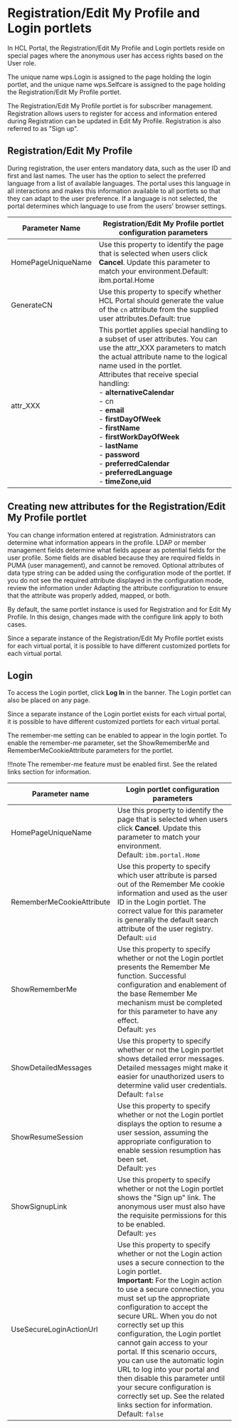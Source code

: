 # Registration/Edit My Profile and Login portlets

In HCL Portal, the Registration/Edit My Profile and Login portlets reside on special pages where the anonymous user has access rights based on the User role.

The unique name wps.Login is assigned to the page holding the login portlet, and the unique name wps.Selfcare is assigned to the page holding the Registration/Edit My Profile portlet.

The Registration/Edit My Profile portlet is for subscriber management. Registration allows users to register for access and information entered during Registration can be updated in Edit My Profile. Registration is also referred to as "Sign up".

## Registration/Edit My Profile

During registration, the user enters mandatory data, such as the user ID and first and last names. The user has the option to select the preferred language from a list of available languages. The portal uses this language in all interactions and makes this information available to all portlets so that they can adapt to the user preference. If a language is not selected, the portal determines which language to use from the users' browser settings.

|Parameter Name|Registration/Edit My Profile portlet configuration parameters|
|--------------|-------------------------------------------------------------|
|HomePageUniqueName|Use this property to identify the page that is selected when users click **Cancel**. Update this parameter to match your environment.Default: ibm.portal.Home|
|GenerateCN|Use this property to specify whether HCL Portal should generate the value of the `cn` attribute from the supplied user attributes.Default: true|
|attr\_XXX|This portlet applies special handling to a subset of user attributes. You can use the attr\_XXX parameters to match the actual attribute name to the logical name used in the portlet.<br>Attributes that receive special handling:<br> - **alternativeCalendar**<br> - cn<br> - **email**<br> - **firstDayOfWeek**<br> - **firstName**<br> - **firstWorkDayOfWeek**<br> - **lastName**<br> - **password**<br> - **preferredCalendar**<br> - **preferredLanguage**<br> - **timeZone,uid**|

## Creating new attributes for the Registration/Edit My Profile portlet

You can change information entered at registration. Administrators can determine what information appears in the profile. LDAP or member management fields determine what fields appear as potential fields for the user profile. Some fields are disabled because they are required fields in PUMA \(user management\), and cannot be removed. Optional attributes of data type string can be added using the configuration mode of the portlet. If you do not see the required attribute displayed in the configuration mode, review the information under Adapting the attribute configuration to ensure that the attribute was properly added, mapped, or both.

By default, the same portlet instance is used for Registration and for Edit My Profile. In this design, changes made with the configure link apply to both cases.

Since a separate instance of the Registration/Edit My Profile portlet exists for each virtual portal, it is possible to have different customized portlets for each virtual portal.

## Login

To access the Login portlet, click **Log In** in the banner. The Login portlet can also be placed on any page.

Since a separate instance of the Login portlet exists for each virtual portal, it is possible to have different customized portlets for each virtual portal.

The remember-me setting can be enabled to appear in the login portlet. To enable the remember-me parameter, set the ShowRememberMe and RememberMeCookieAttribute parameters for the portlet.

!!!note
    The remember-me feature must be enabled first. See the related links section for information.

|Parameter name|Login portlet configuration parameters|
|--------------|--------------------------------------|
|HomePageUniqueName|Use this property to identify the page that is selected when users click **Cancel**. Update this parameter to match your environment.<br> Default: `ibm.portal.Home`|
|RememberMeCookieAttribute|Use this property to specify which user attribute is parsed out of the Remember Me cookie information and used as the user ID in the Login portlet. The correct value for this parameter is generally the default search attribute of the user registry.<br> Default: `uid`|
|ShowRememberMe|Use this property to specify whether or not the Login portlet presents the Remember Me function. Successful configuration and enablement of the base Remember Me mechanism must be completed for this parameter to have any effect.<br> Default: `yes`|
|ShowDetailedMessages|Use this property to specify whether or not the Login portlet shows detailed error messages. Detailed messages might make it easier for unauthorized users to determine valid user credentials.<br> Default: `false`|
|ShowResumeSession|Use this property to specify whether or not the Login portlet displays the option to resume a user session, assuming the appropriate configuration to enable session resumption has been set.<br> Default: `yes`|
|ShowSignupLink|Use this property to specify whether or not the Login portlet shows the "Sign up" link. The anonymous user must also have the requisite permissions for this to be enabled.<br> Default: `yes`|
|UseSecureLoginActionUrl|Use this property to specify whether or not the Login action uses a secure connection to the Login portlet.<br>**Important:** For the Login action to use a secure connection, you must set up the appropriate configuration to accept the secure URL. When you do not correctly set up this configuration, the Login portlet cannot gain access to your portal. If this scenario occurs, you can use the automatic login URL to log into your portal and then disable this parameter until your secure configuration is correctly set up. See the related links section for information.<br>Default: `false`|


